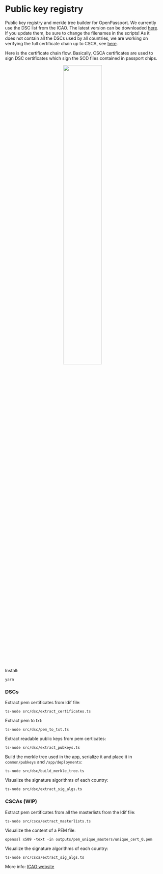# Public key registry

Public key registry and merkle tree builder for OpenPassport.
We currently use the DSC list from the ICAO. The latest version can be downloaded [here](https://download.pkd.icao.int/). If you update them, be sure to change the filenames in the scripts!
As it does not contain all the DSCs used by all countries, we are working on verifying the full certificate chain up to CSCA, see [here](https://github.com/zk-passport/proof-of-passport/issues/37).

Here is the certificate chain flow. Basically, CSCA certificates are used to sign DSC certificates which sign the SOD files contained in passport chips.

<p align="center">
  <img src="https://i.imgur.com/5h0S9Eh.jpeg" width="50%" height="50%">
</p>

Install:
```
yarn
```

### DSCs

Extract pem certificates from ldif file:
```
ts-node src/dsc/extract_certificates.ts
```

Extract pem to txt:
```
ts-node src/dsc/pem_to_txt.ts
```

Extract readable public keys from pem certicates:
```
ts-node src/dsc/extract_pubkeys.ts
```

Build the merkle tree used in the app, serialize it and place it in `common/pubkeys` and `/app/deployments`:
```
ts-node src/dsc/build_merkle_tree.ts
```

Visualize the signature algorithms of each country:
```
ts-node src/dsc/extract_sig_algs.ts
```

### CSCAs (WIP)

Extract pem certificates from all the masterlists from the ldif file:
```
ts-node src/csca/extract_masterlists.ts
```

Visualize the content of a PEM file:
```
openssl x509 -text -in outputs/pem_unique_masters/unique_cert_0.pem
```

Visualize the signature algorithms of each country:
```
ts-node src/csca/extract_sig_algs.ts
```

More info: [ICAO website](https://www.icao.int/Security/FAL/PKD/Pages/icao-master-list.aspx)
